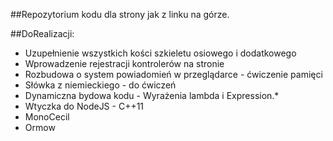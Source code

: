 ##Repozytorium kodu dla strony jak z linku na górze.

##DoRealizacji:

* Uzupełnienie wszystkich kości szkieletu osiowego i dodatkowego
* Wprowadzenie rejestracji kontrolerów na stronie
* Rozbudowa o system powiadomień w przeglądarce - ćwiczenie pamięci
* Słówka z niemieckiego - do ćwiczeń
* Dynamiczna bydowa kodu - Wyrażenia lambda i Expression.*
* Wtyczka do NodeJS - C++11
* MonoCecil
* Ormow
